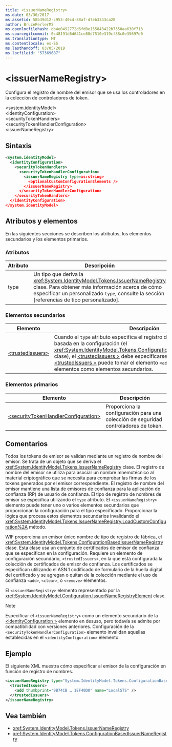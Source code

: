 ```yaml
---
title: <issuerNameRegistry>
ms.date: 03/30/2017
ms.assetid: 58b39d12-c953-40c4-88af-d7eb3343ca28
author: BrucePerlerMS
ms.openlocfilehash: db4e0492772d6fd0e155843422b7350aa630f713
ms.sourcegitcommit: 0c48191d6d641ce88d7510e319cf38c0e35697d0
ms.translationtype: MT
ms.contentlocale: es-ES
ms.lasthandoff: 03/05/2019
ms.locfileid: "57369687"
---
```

# <a name="issuernameregistry"></a>\<issuerNameRegistry>
Configura el registro de nombre del emisor que se usa los controladores en la colección de controladores de token.  
  
 \<system.identityModel>  
\<identityConfiguration>  
\<securityTokenHandlers>  
\<securityTokenHandlerConfiguration>  
\<issuerNameRegistry>  
  
## <a name="syntax"></a>Sintaxis  
  
```xml  
<system.identityModel>  
  <identityConfiguration>  
    <securityTokenHandlers>  
      <securityTokenHandlerConfiguration>  
        <issuerNameRegistry type=xs:string>  
          <optionalCustomConfigurationElements />  
        </issuerNameRegistry>  
      </securityTokenHandlerConfiguration>  
    </securityTokenHandlers>  
  </identityConfiguration>  
</system.identityModel>  
```  
  
## <a name="attributes-and-elements"></a>Atributos y elementos  
 En las siguientes secciones se describen los atributos, los elementos secundarios y los elementos primarios.  
  
### <a name="attributes"></a>Atributos  
  
|Atributo|Descripción|  
|---------------|-----------------|  
|type|Un tipo que deriva la <xref:System.IdentityModel.Tokens.IssuerNameRegistry> clase. Para obtener más información acerca de cómo especificar un personalizado `type`, consulte la sección [referencias de tipo personalizado].|  
  
### <a name="child-elements"></a>Elementos secundarios  
  
|Elemento|Descripción|  
|-------------|-----------------|  
|[\<trustedIssuers>](../../../../../docs/framework/configure-apps/file-schema/windows-identity-foundation/trustedissuers.md)|Cuando el `type` atributo especifica el registro de nombres de emisores basada en la configuración (el <xref:System.IdentityModel.Tokens.ConfigurationBasedIssuerNameRegistry> clase), el [ \<trustedIssuers >](../../../../../docs/framework/configure-apps/file-schema/windows-identity-foundation/trustedissuers.md) debe especificarse el elemento. El [ \<trustedIssuers >](../../../../../docs/framework/configure-apps/file-schema/windows-identity-foundation/trustedissuers.md) puede tomar el elemento `<add>`, `<clear>`, o `<remove>` elementos como elementos secundarios.|  
  
### <a name="parent-elements"></a>Elementos primarios  
  
|Elemento|Descripción|  
|-------------|-----------------|  
|[\<securityTokenHandlerConfiguration>](../../../../../docs/framework/configure-apps/file-schema/windows-identity-foundation/securitytokenhandlerconfiguration.md)|Proporciona la configuración para una colección de seguridad controladores de token.|  
  
## <a name="remarks"></a>Comentarios  
 Todos los tokens de emisor se validan mediante un registro de nombre del emisor. Se trata de un objeto que se deriva el <xref:System.IdentityModel.Tokens.IssuerNameRegistry> clase. El registro de nombre del emisor se utiliza para asociar un nombre mnemotécnico al material criptográfico que se necesita para comprobar las firmas de los tokens generados por el emisor correspondiente. El registro de nombre del emisor mantiene una lista de emisores de confianza para la aplicación de confianza (RP) de usuario de confianza. El tipo de registro de nombres de emisor se especifica utilizando el `type` atributo. El `<issuerNameRegistry>` elemento puede tener uno o varios elementos secundarios que proporcionan la configuración para el tipo especificado. Proporcionar la lógica que procesa estos elementos secundarios invalidando el <xref:System.IdentityModel.Tokens.IssuerNameRegistry.LoadCustomConfiguration%2A> método.  
  
 WIF proporciona un emisor único nombre de tipo de registro de fábrica, el <xref:System.IdentityModel.Tokens.ConfigurationBasedIssuerNameRegistry> clase. Esta clase usa un conjunto de certificados de emisor de confianza que se especifican en la configuración. Requiere un elemento de configuración secundario, `<trustedIssuers>`, en la que está configurada la colección de certificados de emisor de confianza. Los certificados se especifican utilizando el ASN.1 codificado de formulario de la huella digital del certificado y se agregan o quitan de la colección mediante el uso de confianza `<add>`, `<clear>`, o `<remove>` elementos.  
  
 El `<issuerNameRegistry>` elemento representado por la <xref:System.IdentityModel.Configuration.IssuerNameRegistryElement> clase.  
  
> [!NOTE]
>  Especificar el `<issuerNameRegistry>` como un elemento secundario de la [ \<identityConfiguration >](../../../../../docs/framework/configure-apps/file-schema/windows-identity-foundation/identityconfiguration.md) elemento en desuso, pero todavía se admite por compatibilidad con versiones anteriores. Configuración de la `<securityTokenHandlerConfiguration>` elemento invalidan aquellas establecidas en el `<identityConfiguration>` elemento.  
  
## <a name="example"></a>Ejemplo  
 El siguiente XML muestra cómo especificar al emisor de la configuración en función de registro de nombres.  
  
```xml  
<issuerNameRegistry type="System.IdentityModel.Tokens.ConfigurationBasedIssuerNameRegistry, System.IdentityModel, Version=4.0.0.0, Culture=neutral, PublicKeyToken=b77a5c561934e089">  
  <trustedIssuers>  
    <add thumbprint="9B74CB … 1EF40D0" name="LocalSTS" />  
  </trustedIssuers>  
</issuerNameRegistry>  
```  
  
## <a name="see-also"></a>Vea también
- <xref:System.IdentityModel.Tokens.IssuerNameRegistry>
- <xref:System.IdentityModel.Tokens.ConfigurationBasedIssuerNameRegistry>
